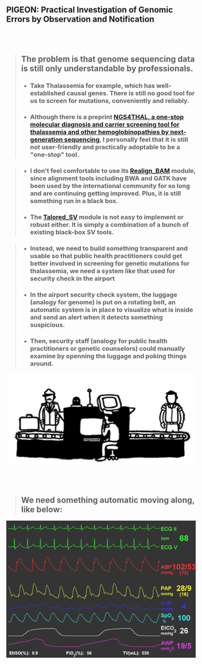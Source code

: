 
## PIGEON: Practical Investigation of Genomic Errors by Observation and Notification

<br/><br/>

> ## The problem is that genome sequencing data is still only understandable by professionals.   
> - ### Take Thalassemia for example, which has well-established causal genes. There is still no good tool for us to screen for mutations, conveniently and reliably.
> - ### Although there is a preprint [NGS4THAL, a one-stop molecular diagnosis and carrier screening tool for thalassemia and other hemoglobinopathies by next-generation sequencing](https://www.researchsquare.com/article/rs-542196/v1), I personally feel that it is still not user-friendly and practically adoptable to be a "one-stop" tool.

> - ### I don't feel comfortable to use its [Realign_BAM](https://github.com/JavenCao) module, since alignment tools including BWA and GATK have been used by the international community for so long and are continuing getting improved. Plus, it is still something run in a black box.
> - ### The [Talored_SV](https://github.com/JavenCao) module is not easy to implement or robust either. It is simply a combination of a bunch of existing black-box SV tools. 

> - ### Instead, we need to build something transparent and usable so that public health practitioners could get better involved in screening for genetic mutations for thalassemia, we need a system like that used for security check in the airport
> - ### In the airport security check system, the luggage (analogy for genome) is put on a rotating belt, an automatic system is in place to visualize what is inside and send an alert when it detects something suspicious.
> - ### Then, security staff (analogy for public health practitioners or genetic counselors) could manually examine by openning the luggage and poking things around.

![security](./images/security.gif)

<br/><br/>  


> ## We need something automatic moving along, like below:

![ECG](./images/ecg.gif)

<br/><br/>   
